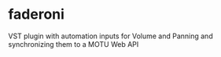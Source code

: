 # faderoni
VST plugin with automation inputs for Volume and Panning and synchronizing them to a MOTU Web API
